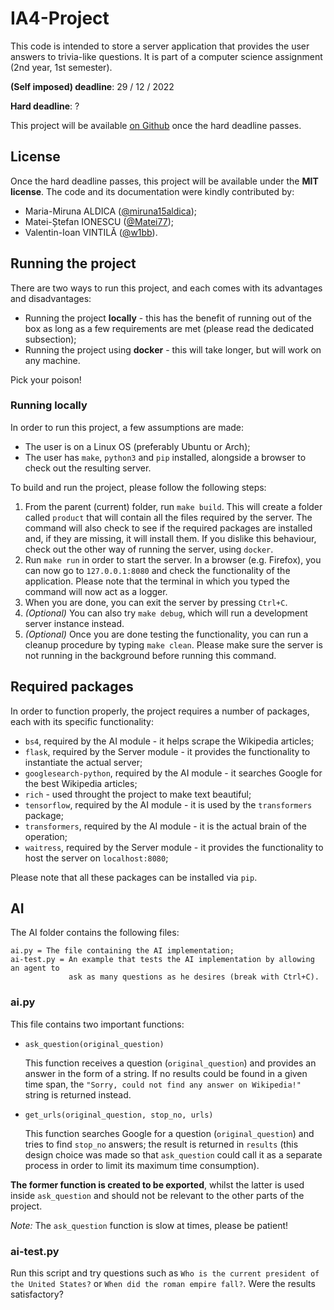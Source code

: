 # IA4-Project

This code is intended to store a server application that provides the
user answers to trivia-like questions. It is part of a computer science
assignment (2nd year, 1st semester).

**(Self imposed) deadline**: 29 / 12 / 2022

**Hard deadline**: ?

This project will be available
<a href="https://github.com/w1bb/IA4-Project">on Github</a> once the hard deadline passes.

## License

Once the hard deadline passes, this project will be available under the **MIT
license**. The code and its documentation were kindly contributed by:

* Maria-Miruna ALDICA
(<a href="https://github.com/miruna15aldica">@miruna15aldica</a>);
* Matei-Ștefan IONESCU
(<a href="https://github.com/Matei77">@Matei77</a>);
* Valentin-Ioan VINTILĂ
(<a href="https://github.com/w1bb">@w1bb</a>).

## Running the project

There are two ways to run this project, and each comes with its advantages and disadvantages:

* Running the project **locally** - this has the benefit of running out of the box as long as a few requirements are met (please read the dedicated subsection);
* Running the project using **docker** - this will take longer, but will work on any machine.

Pick your poison!

### Running locally

In order to run this project, a few assumptions are made:

* The user is on a Linux OS (preferably Ubuntu or Arch);
* The user has `make`, `python3` and `pip` installed, alongside a browser to check out the resulting server.

To build and run the project, please follow the following steps:

1. From the parent (current) folder, run `make build`. This will create a folder called `product` that will contain all the files required by the server. The command will also check to see if the required packages are installed and, if they are missing, it will install them. If you dislike this behaviour, check out the other way of running the server, using `docker`.
2. Run `make run` in order to start the server. In a browser (e.g. Firefox), you can now go to `127.0.0.1:8080` and check the functionality of the application. Please note that the terminal in which you typed the command will now act as a logger.
3. When you are done, you can exit the server by pressing `Ctrl+C`.
4. *(Optional)* You can also try `make debug`, which will run a development server instance instead.
5. *(Optional)* Once you are done testing the functionality, you can run a cleanup procedure by typing `make clean`. Please make sure the server is not running in the background before running this command.

## Required packages

In order to function properly, the project requires a number of packages, each
with its specific functionality:

* `bs4`, required by the AI module - it helps scrape the Wikipedia articles;
* `flask`, required by the Server module - it provides the functionality to instantiate the actual server;
* `googlesearch-python`, required by the AI module - it searches Google for the best Wikipedia articles;
* `rich` - used throught the project to make text beautiful;
* `tensorflow`, required by the AI module - it is used by the `transformers` package;
* `transformers`, required by the AI module - it is the actual brain of the operation;
* `waitress`, required by the Server module - it provides the functionality to host the server on `localhost:8080`;

Please note that all these packages can be installed via `pip`.

## AI

The AI folder contains the following files:

```
ai.py = The file containing the AI implementation;
ai-test.py = An example that tests the AI implementation by allowing an agent to
             ask as many questions as he desires (break with Ctrl+C).
```

### ai.py

This file contains two important functions:

* `ask_question(original_question)`

    This function receives a question (`original_question`) and provides an
answer in the form of a string. If no results could be found in a given time
span, the `"Sorry, could not find any answer on Wikipedia!"` string is returned
instead.
* `get_urls(original_question, stop_no, urls)`

    This function searches Google
for a question (`original_question`) and tries to find `stop_no` answers; the
result is returned in `results` (this design choice was made so that
`ask_question` could call it as a separate process in order to limit its maximum
time consumption).

**The former function is created to be exported**, whilst the latter is used
inside `ask_question` and should not be relevant to the other parts of the
project.

*Note:* The `ask_question` function is slow at times, please be patient!

### ai-test.py

Run this script and try questions such as `Who is the current president of the
United States?` or `When did the roman empire fall?`. Were the results
satisfactory?